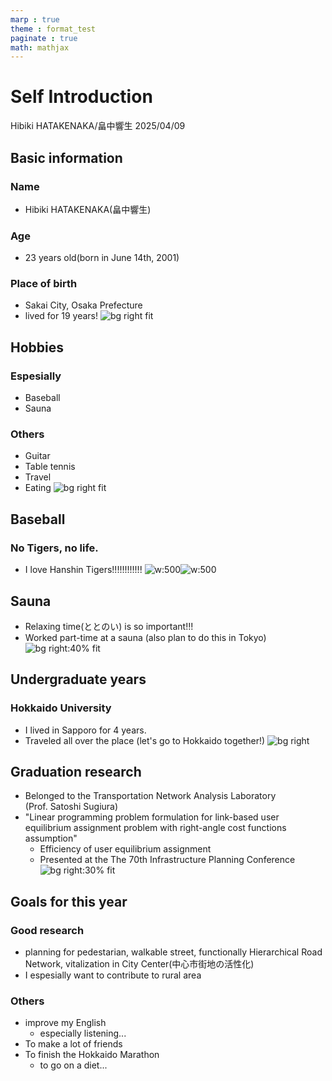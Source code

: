 ```yaml
---
marp : true
theme : format_test
paginate : true
math: mathjax
---
```

<!--
headingDivider: 2
-->

# Self Introduction

Hibiki HATAKENAKA/畠中響生
2025/04/09

<!-- class: slides -->

## Basic information
### Name
- Hibiki HATAKENAKA(畠中響生)
### Age
- 23 years old(born in June 14th, 2001)
### Place of birth
- Sakai City, Osaka Prefecture
- lived for 19 years!
![bg right fit](./fig/myself%20(2).jpg)
## Hobbies
### Espesially
- Baseball
- Sauna
### Others
- Guitar
- Table tennis
- Travel
- Eating
![bg right fit](./fig/guitar.JPG)
## Baseball
### No Tigers, no life.
- I love Hanshin Tigers!!!!!!!!!!!!
![w:500](./fig/tokyo.jpg)![w:500](./fig/hanshin.JPG)
## Sauna
- Relaxing time(ととのい) is so important!!!
- Worked part-time at a sauna (also plan to do this in Tokyo)
![bg right:40% fit](./fig/sauna.JPG)
## Undergraduate years
### Hokkaido University
- I lived in Sapporo for 4 years.
- Traveled all over the place (let's go to Hokkaido together!)
![bg right ](./fig/hokkaido.JPG)
## Graduation research
- Belonged to the Transportation Network Analysis Laboratory<br>(Prof. Satoshi Sugiura)
- "Linear programming problem formulation for link-based user equilibrium assignment problem with right-angle cost functions assumption"
	- Efficiency of user equilibrium assignment
	- Presented at the The 70th Infrastructure Planning Conference
![bg right:30% fit](./fig/keikaku.JPG)
## Goals for this year
### Good research
- planning for pedestarian, walkable street, functionally Hierarchical Road Network, vitalization in City Center(中心市街地の活性化)
- I espesially want to contribute to rural area
### Others
- improve my English
	- especially listening...
- To make a lot of friends
- To finish the Hokkaido Marathon
  - to go on a diet...